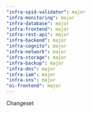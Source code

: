 ```yaml
---
"infra-spid-validator": major
"infra-monitoring": major
"infra-database": major
"infra-frontend": major
"infra-rest-api": major
"infra-backend": major
"infra-cognito": major
"infra-network": major
"infra-storage": major
"infra-backup": major
"infra-dns": major
"infra-iam": major
"infra-sns": major
"oi-frontend": major
---
```


Changeset

